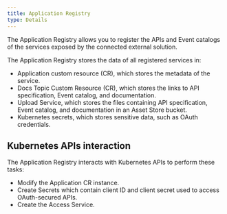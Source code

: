 ```yaml
---
title: Application Registry
type: Details
---
```


The Application Registry allows you to register the APIs and Event catalogs of the services exposed by the connected external solution.         

The Application Registry stores the data of all registered services in:
- Application custom resource (CR), which stores the metadata of the service.
- Docs Topic Custom Resource (CR), which stores the links to API specification, Event catalog, and documentation.
- Upload Service, which stores the files containing API specification, Event catalog, and documentation in an Asset Store bucket.
- Kubernetes secrets, which stores sensitive data, such as OAuth credentials.

## Kubernetes APIs interaction

The Application Registry interacts with Kubernetes APIs to perform these tasks:
- Modify the Application CR instance.
- Create Secrets which contain client ID and client secret used to access OAuth-secured APIs.
- Create the Access Service.
